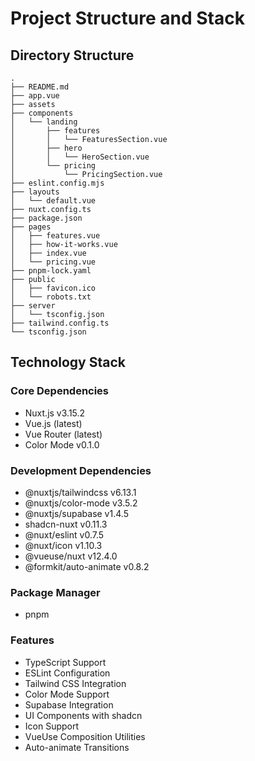 # Project Structure and Stack

## Directory Structure
```
.
├── README.md
├── app.vue
├── assets
├── components
│   └── landing
│       ├── features
│       │   └── FeaturesSection.vue
│       ├── hero
│       │   └── HeroSection.vue
│       └── pricing
│           └── PricingSection.vue
├── eslint.config.mjs
├── layouts
│   └── default.vue
├── nuxt.config.ts
├── package.json
├── pages
│   ├── features.vue
│   ├── how-it-works.vue
│   ├── index.vue
│   └── pricing.vue
├── pnpm-lock.yaml
├── public
│   ├── favicon.ico
│   └── robots.txt
├── server
│   └── tsconfig.json
├── tailwind.config.ts
└── tsconfig.json
```

## Technology Stack

### Core Dependencies
- Nuxt.js v3.15.2
- Vue.js (latest)
- Vue Router (latest)
- Color Mode v0.1.0

### Development Dependencies
- @nuxtjs/tailwindcss v6.13.1
- @nuxtjs/color-mode v3.5.2
- @nuxtjs/supabase v1.4.5
- shadcn-nuxt v0.11.3
- @nuxt/eslint v0.7.5
- @nuxt/icon v1.10.3
- @vueuse/nuxt v12.4.0
- @formkit/auto-animate v0.8.2

### Package Manager
- pnpm

### Features
- TypeScript Support
- ESLint Configuration
- Tailwind CSS Integration
- Color Mode Support
- Supabase Integration
- UI Components with shadcn
- Icon Support
- VueUse Composition Utilities
- Auto-animate Transitions 